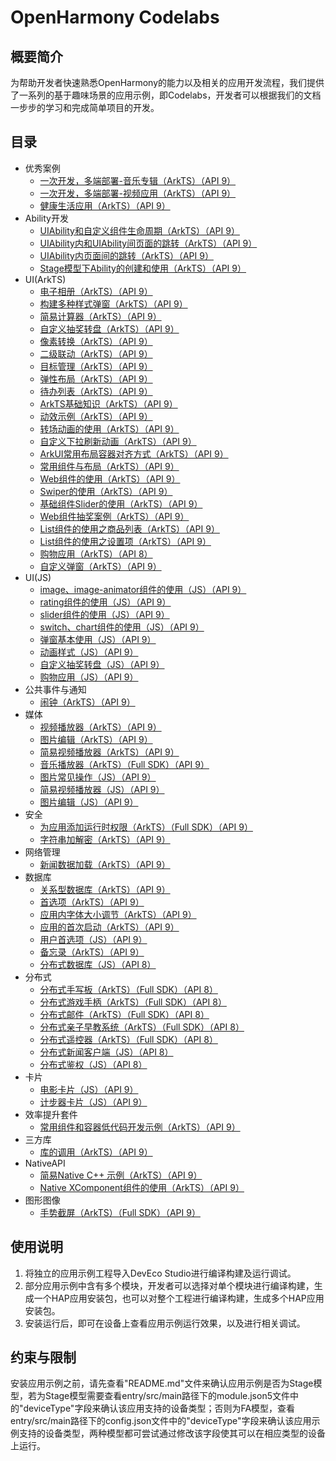 # OpenHarmony Codelabs

## 概要简介

为帮助开发者快速熟悉OpenHarmony的能力以及相关的应用开发流程，我们提供了一系列的基于趣味场景的应用示例，即Codelabs，开发者可以根据我们的文档一步步的学习和完成简单项目的开发。

## 目录

- 优秀案例
  - [一次开发，多端部署-音乐专辑（ArkTS）（API 9）](https://gitee.com/openharmony/codelabs/tree/master/ExcellentCase/MultiDeviceMusic)
  - [一次开发，多端部署-视频应用（ArkTS）（API 9）](https://gitee.com/openharmony/codelabs/tree/master/ExcellentCase/Multi_device_V2)
  - [健康生活应用（ArkTS）（API 9）](https://gitee.com/openharmony/codelabs/tree/master/ExcellentCase/Healthy_life)
- Ability开发
  - [UIAbility和自定义组件生命周期（ArkTS）（API 9）](https://gitee.com/openharmony/codelabs/tree/master/Ability/UIAbilityLifeCycle)
  - [UIAbility内和UIAbility间页面的跳转（ArkTS）（API 9）](https://gitee.com/openharmony/codelabs/tree/master/Ability/StageAbility)
  - [UIAbility内页面间的跳转（ArkTS）（API 9）](https://gitee.com/openharmony/codelabs/tree/master/Ability/PagesRouter)
  - [Stage模型下Ability的创建和使用（ArkTS）（API 9）](https://gitee.com/openharmony/codelabs/tree/master/Ability/StageAbilityDemo)
- UI(ArkTS)
  - [电子相册（ArkTS）（API 9）](https://gitee.com/openharmony/codelabs/tree/master/ETSUI/ElectronicAlbum)
  - [构建多种样式弹窗（ArkTS）（API 9）](https://gitee.com/openharmony/codelabs/tree/master/ETSUI/MultipleDialog)
  - [简易计算器（ArkTS）（API 9）](https://gitee.com/openharmony/codelabs/tree/master/ETSUI/SimpleCalculator)
  - [自定义抽奖转盘（ArkTS）（API 9）](https://gitee.com/openharmony/codelabs/tree/master/ETSUI/CanvasComponent)
  - [像素转换（ArkTS）（API 9）](https://gitee.com/openharmony/codelabs/tree/master/ETSUI/PixelConversion)
  - [二级联动（ArkTS）（API 9）](https://gitee.com/openharmony/codelabs/tree/master/ETSUI/SecondLevelLinkage)
  - [目标管理（ArkTS）（API 9）](https://gitee.com/openharmony/codelabs/tree/master/ETSUI/TargetManagement)
  - [弹性布局（ArkTS）（API 9）](https://gitee.com/openharmony/codelabs/tree/master/ETSUI/FlexLayout)
  - [待办列表（ArkTS）（API 9）](https://gitee.com/openharmony/codelabs/tree/master/ETSUI/ToDoListArkTS)
  - [ArkTS基础知识（ArkTS）（API 9）](https://gitee.com/openharmony/codelabs/tree/master/ETSUI/RankingDemo)
  - [动效示例（ArkTS）（API 9）](https://gitee.com/openharmony/codelabs/tree/master/ETSUI/Animation)
  - [转场动画的使用（ArkTS）（API 9）](https://gitee.com/openharmony/codelabs/tree/master/ETSUI/TransitionAnimation)
  - [自定义下拉刷新动画（ArkTS）（API 9）](https://gitee.com/openharmony/codelabs/tree/master/ETSUI/AnimateRefresh)
  - [ArkUI常用布局容器对齐方式（ArkTS）（API 9）](https://gitee.com/openharmony/codelabs/tree/master/ETSUI/OHLayoutAlign)
  - [常用组件与布局（ArkTS）（API 9）](https://gitee.com/openharmony/codelabs/tree/master/ETSUI/ArkTSComponents)
  - [Web组件的使用（ArkTS）（API 9）](https://gitee.com/openharmony/codelabs/tree/master/ETSUI/WebCookie)
  - [Swiper的使用（ArkTS）（API 9）](https://gitee.com/openharmony/codelabs/tree/master/ETSUI/SwiperArkTS)
  - [基础组件Slider的使用（ArkTS）（API 9）](https://gitee.com/openharmony/codelabs/tree/master/ETSUI/SliderExample)
  - [Web组件抽奖案例（ArkTS）（API 9）](https://gitee.com/openharmony/codelabs/tree/master/ETSUI/WebComponent)
  - [List组件的使用之商品列表（ArkTS）（API 9）](https://gitee.com/openharmony/codelabs/tree/master/ETSUI/List)
  - [List组件的使用之设置项（ArkTS）（API 9）](https://gitee.com/openharmony/codelabs/tree/master/ETSUI/List_HDC)
  - [购物应用（ArkTS）（API 8）](https://gitee.com/openharmony/codelabs/tree/master/ETSUI/ShoppingEts)
  - [自定义弹窗（ArkTS）（API 9）](https://gitee.com/openharmony/codelabs/tree/master/ETSUI/CustomDialog)
- UI(JS)
  - [image、image-animator组件的使用（JS）（API 9）](https://gitee.com/openharmony/codelabs/tree/master/JSUI/ClickableJs)
  - [rating组件的使用（JS）（API 9）](https://gitee.com/openharmony/codelabs/tree/master/JSUI/RatingApplication)
  - [slider组件的使用（JS）（API 9）](https://gitee.com/openharmony/codelabs/tree/master/JSUI/SliderApplication)
  - [switch、chart组件的使用（JS）（API 9）](https://gitee.com/openharmony/codelabs/tree/master/JSUI/SwitchChart)
  - [弹窗基本使用（JS）（API 9）](https://gitee.com/openharmony/codelabs/tree/master/JSUI/DialogDemo)
  - [动画样式（JS）（API 9）](https://gitee.com/openharmony/codelabs/tree/master/JSUI/AnimationDemo)
  - [自定义抽奖转盘（JS）（API 9）](https://gitee.com/openharmony/codelabs/tree/master/JSUI/JSCanvasComponent)
  - [购物应用（JS）（API 9）](https://gitee.com/openharmony/codelabs/tree/master/JSUI/ShoppingSample)
- 公共事件与通知
  - [闹钟（ArkTS）（API 9）](https://gitee.com/openharmony/codelabs/tree/master/CommonEventAndNotification/AlarmClock)
- 媒体
  - [视频播放器（ArkTS）（API 9）](https://gitee.com/openharmony/codelabs/tree/master/Media/VideoPlayer)
  - [图片编辑（ArkTS）（API 9）](https://gitee.com/openharmony/codelabs/tree/master/Media/ImageEdit)
  - [简易视频播放器（ArkTS）（API 9）](https://gitee.com/openharmony/codelabs/tree/master/Media/SimpleVideo)
  - [音乐播放器（ArkTS）（Full SDK）（API 9）](https://gitee.com/openharmony/codelabs/tree/master/Media/AudioPlayer)
  - [图片常见操作（JS）（API 9）](https://gitee.com/openharmony/codelabs/tree/master/Media/ImageOperation)
  - [简易视频播放器（JS）（API 9）](https://gitee.com/openharmony/codelabs/tree/master/Media/VideoOpenHarmony)
  - [图片编辑（JS）（API 9）](https://gitee.com/openharmony/codelabs/tree/master/Media/ImageEditorTemplate)
- 安全
  - [为应用添加运行时权限（ArkTS）（Full SDK）（API 9）](https://gitee.com/openharmony/codelabs/tree/master/Security/AccessPermission)
  - [字符串加解密（ArkTS）（API 9）](https://gitee.com/openharmony/codelabs/tree/master/Security/StringCipherArkTS)
- 网络管理
  - [新闻数据加载（ArkTS）（API 9）](https://gitee.com/openharmony/codelabs/tree/master/NetworkManagement/NewsDataArkTS)
- 数据库
  - [关系型数据库（ArkTS）（API 9）](https://gitee.com/openharmony/codelabs/tree/master/Data/Rdb)
  - [首选项（ArkTS）（API 9）](https://gitee.com/openharmony/codelabs/tree/master/Data/Preferences)
  - [应用内字体大小调节（ArkTS）（API 9）](https://gitee.com/openharmony/codelabs/tree/master/Data/SetAppFontSize)
  - [应用的首次启动（ArkTS）（API 9）](https://gitee.com/openharmony/codelabs/tree/master/Data/FirstStartDemo)
  - [用户首选项（JS）（API 9）](https://gitee.com/openharmony/codelabs/tree/master/Data/PreferenceJS)
  - [备忘录（ArkTS）（API 9）](https://gitee.com/openharmony/codelabs/tree/master/Data/NotePadOpenHarmony)
  - [分布式数据库（JS）（API 8）](https://gitee.com/openharmony/codelabs/tree/master/Data/JsDistributedData)
- 分布式
  - [分布式手写板（ArkTS）（Full SDK）（API 8）](https://gitee.com/openharmony/codelabs/tree/master/Distributed/DistributeDatabaseDrawEts)
  - [分布式游戏手柄（ArkTS）（Full SDK）（API 8）](https://gitee.com/openharmony/codelabs/tree/master/Distributed/HandleGameApplication)
  - [分布式邮件（ArkTS）（Full SDK）（API 8）](https://gitee.com/openharmony/codelabs/tree/master/Distributed/OHMailETS)
  - [分布式亲子早教系统（ArkTS）（Full SDK）（API 8）](https://gitee.com/openharmony/codelabs/tree/master/Distributed/OpenHarmonyPictureGame)
  - [分布式遥控器（ArkTS）（Full SDK）（API 8）](https://gitee.com/openharmony/codelabs/tree/master/Distributed/RemoteControllerETS)
  - [分布式新闻客户端（JS）（API 8）](https://gitee.com/openharmony/codelabs/tree/master/Distributed/NewsDemo)
  - [分布式鉴权（JS）（API 8）](https://gitee.com/openharmony/codelabs/tree/master/Distributed/GameAuthOpenH)
- 卡片
  - [电影卡片（JS）（API 9）](https://gitee.com/openharmony/codelabs/tree/master/Card/MovieCard)
  - [计步器卡片（JS）（API 9）](https://gitee.com/openharmony/codelabs/tree/master/Card/StepsCardJS)
- 效率提升套件
  - [常用组件和容器低代码开发示例（ArkTS）（API 9）](https://gitee.com/openharmony/codelabs/tree/master/EfficiencyEnhancementKit/SuperVisualSample)
- 三方库
  - [库的调用（ArkTS）（API 9）](https://gitee.com/openharmony/codelabs/tree/master/ThirdPartyComponents/ThirdPartyLibrary)
- NativeAPI
  - [简易Native C++ 示例（ArkTS）（API 9）](https://gitee.com/openharmony/codelabs/tree/master/NativeAPI/NativeTemplateDemo)
  - [Native XComponent组件的使用（ArkTS）（API 9）](https://gitee.com/openharmony/codelabs/tree/master/NativeAPI/XComponent)
- 图形图像
  - [手势截屏（ArkTS）（Full SDK）（API 9）](https://gitee.com/openharmony/codelabs/tree/master/GraphicImage/GestureScreenshot)

## 使用说明

1.  将独立的应用示例工程导入DevEco Studio进行编译构建及运行调试。
2.  部分应用示例中含有多个模块，开发者可以选择对单个模块进行编译构建，生成一个HAP应用安装包，也可以对整个工程进行编译构建，生成多个HAP应用安装包。
3.  安装运行后，即可在设备上查看应用示例运行效果，以及进行相关调试。

## 约束与限制

安装应用示例之前，请先查看"README.md"文件来确认应用示例是否为Stage模型，若为Stage模型需要查看entry/src/main路径下的module.json5文件中的"deviceType"字段来确认该应用支持的设备类型；否则为FA模型，查看entry/src/main路径下的config.json文件中的"deviceType"字段来确认该应用示例支持的设备类型，两种模型都可尝试通过修改该字段使其可以在相应类型的设备上运行。